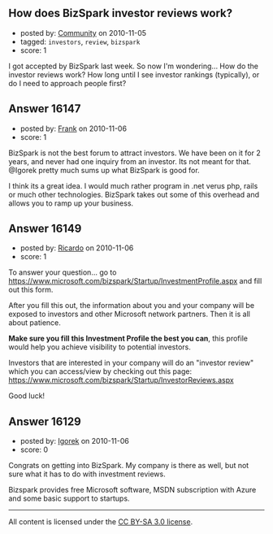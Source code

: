 ## How does BizSpark investor reviews work?

- posted by: [Community](https://stackexchange.com/users/-1/-1-community) on 2010-11-05
- tagged: `investors`, `review`, `bizspark`
- score: 1

I got accepted by BizSpark last week. So now I'm wondering... How do the investor reviews work? How long until I see investor rankings (typically), or do I need to approach people first?


## Answer 16147

- posted by: [Frank](https://stackexchange.com/users/-1/4858-frank) on 2010-11-06
- score: 1

BizSpark is not the best forum to attract investors.  We have been on it for 2 years, and never had one inquiry from an investor.  Its not meant for that.  @Igorek pretty much sums up what BizSpark is good for.

I think its a great idea.  I would much rather program in .net verus php, rails or much other technologies.  BizSpark takes out some of this overhead and allows you to ramp up your business. 


## Answer 16149

- posted by: [Ricardo](https://stackexchange.com/users/-1/42-ricardo) on 2010-11-06
- score: 1

To answer your question... go to https://www.microsoft.com/bizspark/Startup/InvestmentProfile.aspx and fill out this form. 

After you fill this out, the information about you and your company will be exposed to investors and other Microsoft network partners. Then it is all about patience. 

**Make sure you fill this Investment Profile the best you can**, this profile would help you achieve visibility to potential investors. 

Investors that are interested in your company will do an "investor review" which you can access/view by checking out this page: https://www.microsoft.com/bizspark/Startup/InvestorReviews.aspx

Good luck!


## Answer 16129

- posted by: [Igorek](https://stackexchange.com/users/-1/4395-igorek) on 2010-11-06
- score: 0

Congrats on getting into BizSpark.  My company is there as well, but not sure what it has to do with investment reviews.

Bizspark provides free Microsoft software, MSDN subscription with Azure and some basic support to startups.



---

All content is licensed under the [CC BY-SA 3.0 license](https://creativecommons.org/licenses/by-sa/3.0/).
